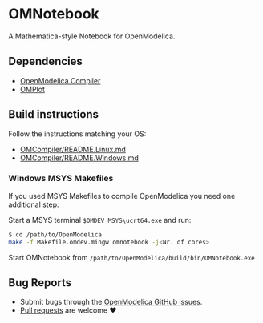 # OMNotebook
A Mathematica-style Notebook for OpenModelica.

## Dependencies

  - [OpenModelica Compiler](../OMCompiler)
  - [OMPlot](../OMPlot)

## Build instructions

Follow the instructions matching your OS:

  - [OMCompiler/README.Linux.md](../OMCompiler/README.Linux.md)
  - [OMCompiler/README.Windows.md](../OMCompiler/README.Windows.md)

### Windows MSYS Makefiles

If you used MSYS Makefiles to compile OpenModelica you need one additional step:

Start a MSYS terminal `$OMDEV_MSYS\ucrt64.exe` and run:

```bash
$ cd /path/to/OpenModelica
make -f Makefile.omdev.mingw omnotebook -j<Nr. of cores>
```

Start OMNotebook from `/path/to/OpenModelica/build/bin/OMNotebook.exe`

## Bug Reports

  - Submit bugs through the [OpenModelica GitHub issues](https://github.com/OpenModelica/OpenModelica/issues/new).
  - [Pull requests](https://github.com/OpenModelica/OpenModelica/pulls) are welcome ❤️
